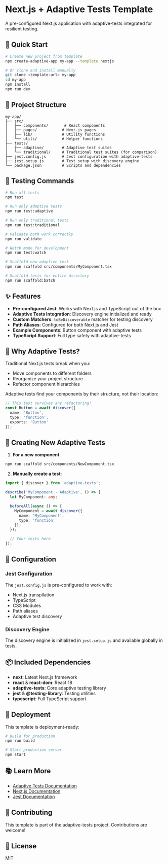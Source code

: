 # Next.js + Adaptive Tests Template

A pre-configured Next.js application with adaptive-tests integrated for resilient testing.

## 🚀 Quick Start

```bash
# Create new project from template
npx create-adaptive-app my-app --template nextjs

# Or clone and install manually
git clone <template-url> my-app
cd my-app
npm install
npm run dev
```

## 📁 Project Structure

```text
my-app/
├── src/
│   ├── components/       # React components
│   ├── pages/           # Next.js pages
│   ├── lib/             # Utility functions
│   └── utils/           # Helper functions
├── tests/
│   ├── adaptive/        # Adaptive test suites
│   └── traditional/     # Traditional test suites (for comparison)
├── jest.config.js       # Jest configuration with adaptive-tests
├── jest.setup.js        # Test setup with discovery engine
└── package.json         # Scripts and dependencies
```

## 🧪 Testing Commands

```bash
# Run all tests
npm test

# Run only adaptive tests
npm run test:adaptive

# Run only traditional tests
npm run test:traditional

# Validate both work correctly
npm run validate

# Watch mode for development
npm run test:watch

# Scaffold new adaptive test
npm run scaffold src/components/MyComponent.tsx

# Scaffold tests for entire directory
npm run scaffold:batch
```

## ✨ Features

- **Pre-configured Jest**: Works with Next.js and TypeScript out of the box
- **Adaptive Tests Integration**: Discovery engine initialized and ready
- **Custom Matchers**: `toBeDiscoverable` matcher for testing discovery
- **Path Aliases**: Configured for both Next.js and Jest
- **Example Components**: Button component with adaptive tests
- **TypeScript Support**: Full type safety with adaptive-tests

## 🎯 Why Adaptive Tests?

Traditional Next.js tests break when you:

- Move components to different folders
- Reorganize your project structure
- Refactor component hierarchies

Adaptive tests find your components by their structure, not their location:

```typescript
// This test survives any refactoring!
const Button = await discover({
  name: 'Button',
  type: 'function',
  exports: 'Button'
});
```

## 📝 Creating New Adaptive Tests

1. **For a new component**:

```bash
npm run scaffold src/components/NewComponent.tsx
```

2. **Manually create a test**:

```typescript
import { discover } from 'adaptive-tests';

describe('MyComponent - Adaptive', () => {
  let MyComponent: any;

  beforeAll(async () => {
    MyComponent = await discover({
      name: 'MyComponent',
      type: 'function'
    });
  });

  // Your tests here
});
```

## 🔧 Configuration

### Jest Configuration

The `jest.config.js` is pre-configured to work with:

- Next.js transpilation
- TypeScript
- CSS Modules
- Path aliases
- Adaptive test discovery

### Discovery Engine

The discovery engine is initialized in `jest.setup.js` and available globally in tests.

## 📦 Included Dependencies

- **next**: Latest Next.js framework
- **react** & **react-dom**: React 18
- **adaptive-tests**: Core adaptive testing library
- **jest** & **@testing-library**: Testing utilities
- **typescript**: Full TypeScript support

## 🚀 Deployment

This template is deployment-ready:

```bash
# Build for production
npm run build

# Start production server
npm start
```

## 📚 Learn More

- [Adaptive Tests Documentation](https://github.com/anon57396/adaptive-tests)
- [Next.js Documentation](https://nextjs.org/docs)
- [Jest Documentation](https://jestjs.io/docs)

## 🤝 Contributing

This template is part of the adaptive-tests project. Contributions are welcome!

## 📄 License

MIT
